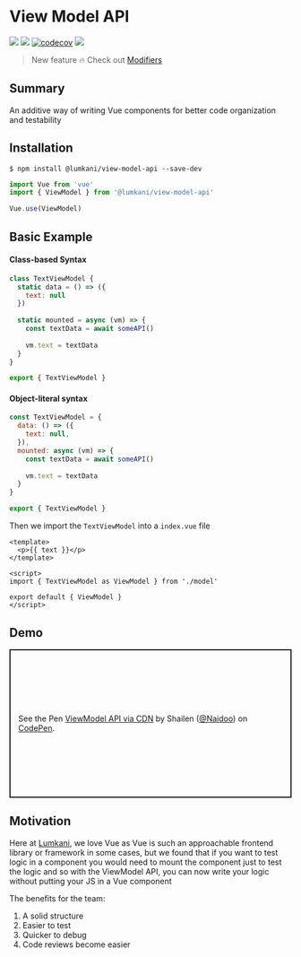 # View Model API

![](https://img.shields.io/npm/v/@lumkani/view-model-api)
![](https://img.shields.io/npm/dw/@lumkani/view-model-api)
[![codecov](https://codecov.io/gh/Lumkani/vue-view-model-api/branch/master/graph/badge.svg)](https://codecov.io/gh/Lumkani/vue-view-model-api)
![](https://img.shields.io/github/issues/Lumkani/vue-view-model-api)

> New feature :fire: Check out [Modifiers](/guide/modifiers)

## Summary

An additive way of writing Vue components for better code organization and testability

## Installation

```shell
$ npm install @lumkani/view-model-api --save-dev
```

```javascript
import Vue from 'vue'
import { ViewModel } from '@lumkani/view-model-api'

Vue.use(ViewModel)
```

## Basic Example

#### Class-based Syntax
```javascript
class TextViewModel {
  static data = () => ({
    text: null
  })
  
  static mounted = async (vm) => {
    const textData = await someAPI()
    
    vm.text = textData
  }
}

export { TextViewModel }
```
#### Object-literal syntax

```javascript
const TextViewModel = {
  data: () => ({
    text: null,
  }),
  mounted: async (vm) => {
    const textData = await someAPI()
    
    vm.text = textData
  }
}

export { TextViewModel }
```

Then we import the `TextViewModel` into a `index.vue` file

```vue
<template>
  <p>{{ text }}</p>
</template>

<script>
import { TextViewModel as ViewModel } from './model'

export default { ViewModel }
</script>
```

## Demo

<p class="codepen" data-height="265" data-theme-id="dark" data-default-tab="js,result" data-user="Naidoo" data-slug-hash="GRJeaRY" style="height: 265px; box-sizing: border-box; display: flex; align-items: center; justify-content: center; border: 2px solid; margin: 1em 0; padding: 1em;" data-pen-title="ViewModel API via CDN">
  <span>See the Pen <a href="https://codepen.io/Naidoo/pen/GRJeaRY">
  ViewModel API via CDN</a> by Shailen (<a href="https://codepen.io/Naidoo">@Naidoo</a>)
  on <a href="https://codepen.io">CodePen</a>.</span>
</p>
<script async src="https://static.codepen.io/assets/embed/ei.js"></script>

## Motivation

Here at [Lumkani](https://lumkani.com), we love Vue as Vue is such an approachable frontend library or framework in some cases, but we found that if you want to test logic in a component you would need to mount the component just to test the logic and so with the ViewModel API, you can now write your logic without putting your JS in a Vue component

The benefits for the team:

1. A solid structure
2. Easier to test
3. Quicker to debug
4. Code reviews become easier
